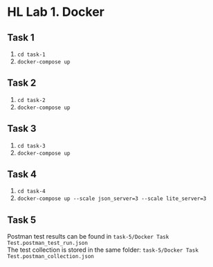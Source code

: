 # HL Lab 1. Docker

## Task 1
1. `cd task-1`
2. `docker-compose up`

## Task 2
1. `cd task-2`
2. `docker-compose up`

## Task 3
1. `cd task-3`
2. `docker-compose up`

## Task 4
1. `cd task-4`
2. `docker-compose up --scale json_server=3 --scale lite_server=3`


## Task 5
Postman test results can be found in `task-5/Docker Task Test.postman_test_run.json`<br>
The test collection is stored in the same folder: `task-5/Docker Task Test.postman_collection.json`
